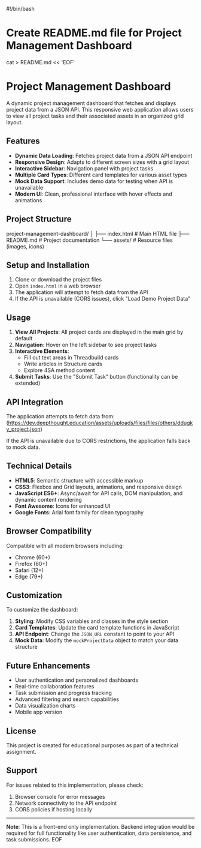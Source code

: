 #!/bin/bash

# Create README.md file for Project Management Dashboard
cat > README.md << 'EOF'
# Project Management Dashboard

A dynamic project management dashboard that fetches and displays project data from a JSON API. This responsive web application allows users to view all project tasks and their associated assets in an organized grid layout.

## Features

- **Dynamic Data Loading**: Fetches project data from a JSON API endpoint
- **Responsive Design**: Adapts to different screen sizes with a grid layout
- **Interactive Sidebar**: Navigation panel with project tasks
- **Multiple Card Types**: Different card templates for various asset types
- **Mock Data Support**: Includes demo data for testing when API is unavailable
- **Modern UI**: Clean, professional interface with hover effects and animations

## Project Structure
project-management-dashboard/
│
├── index.html # Main HTML file
├── README.md # Project documentation
└── assets/ # Resource files (images, icons)


## Setup and Installation

1. Clone or download the project files
2. Open `index.html` in a web browser
3. The application will attempt to fetch data from the API
4. If the API is unavailable (CORS issues), click "Load Demo Project Data"

## Usage

1. **View All Projects**: All project cards are displayed in the main grid by default
2. **Navigation**: Hover on the left sidebar to see project tasks
3. **Interactive Elements**: 
   - Fill out text areas in Threadbuild cards
   - Write articles in Structure cards
   - Explore 4SA method content
4. **Submit Tasks**: Use the "Submit Task" button (functionality can be extended)

## API Integration

The application attempts to fetch data from:(https://dev.deepthought.education/assets/uploads/files/files/others/ddugky_project.json)


If the API is unavailable due to CORS restrictions, the application falls back to mock data.

## Technical Details

- **HTML5**: Semantic structure with accessible markup
- **CSS3**: Flexbox and Grid layouts, animations, and responsive design
- **JavaScript ES6+**: Async/await for API calls, DOM manipulation, and dynamic content rendering
- **Font Awesome**: Icons for enhanced UI
- **Google Fonts**: Arial font family for clean typography

## Browser Compatibility

Compatible with all modern browsers including:
- Chrome (60+)
- Firefox (60+)
- Safari (12+)
- Edge (79+)

## Customization

To customize the dashboard:

1. **Styling**: Modify CSS variables and classes in the style section
2. **Card Templates**: Update the card template functions in JavaScript
3. **API Endpoint**: Change the `JSON_URL` constant to point to your API
4. **Mock Data**: Modify the `mockProjectData` object to match your data structure

## Future Enhancements

- User authentication and personalized dashboards
- Real-time collaboration features
- Task submission and progress tracking
- Advanced filtering and search capabilities
- Data visualization charts
- Mobile app version

## License

This project is created for educational purposes as part of a technical assignment.

## Support

For issues related to this implementation, please check:
1. Browser console for error messages
2. Network connectivity to the API endpoint
3. CORS policies if hosting locally

---

**Note**: This is a front-end only implementation. Backend integration would be required for full functionality like user authentication, data persistence, and task submissions.
EOF

